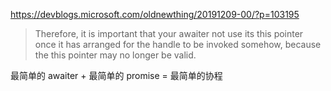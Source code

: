 https://devblogs.microsoft.com/oldnewthing/20191209-00/?p=103195

> Therefore, it is important that your awaiter not use its this pointer once it has arranged for the handle to be invoked somehow, because the this pointer may no longer be valid.

最简单的 awaiter + 最简单的 promise = 最简单的协程
